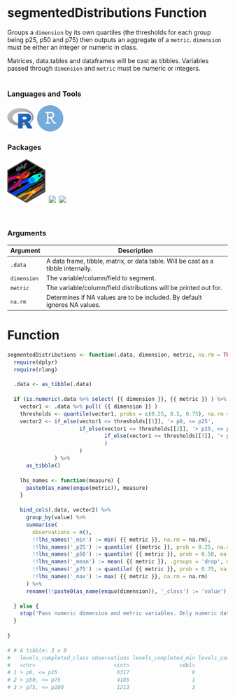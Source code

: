 # segmentedDistributions Function
Groups a `dimension` by its own quartiles (the thresholds for each group being p25, p50 and p75) then outputs an aggregate of a `metric`. `dimension` must be either an integer or numeric in class.

Matrices, data.tables and dataframes will be cast as tibbles. Variables passed through `dimension` and `metric` must be numeric or integers.
<br>
<br>

### Languages and Tools
<div>
  <img src="https://github.com/devicons/devicon/blob/master/icons/r/r-original.svg" title = "r" alt = "r" width = "60" height = "60"/>&nbsp;
  <img src="https://github.com/devicons/devicon/blob/master/icons/rstudio/rstudio-original.svg" title = "RStudio" alt = "RStudio" width = "60" height = "60"/>&nbsp;
</div>

### Packages
<div>
  <img src="https://github.com/tidyverse/dplyr/raw/main/man/figures/logo.png" height = "100" style = "max-width: 100%;"/>&nbsp;
  <img src="https://github.com/tidyverse/rlang/raw/main/man/figures/logo.png" height = "100" style = "max-width: 100%;"/>&nbsp;
  <img src="https://raw.githubusercontent.com/tidyverse/tibble/main/man/figures/logo.png" height = "100" style = "max-width: 100%;"/>&nbsp; 
</div>
<br>
<br>

### Arguments
| Argument | Description |
| --- | --- |
| `.data` | A data frame, tibble, matrix, or data table. Will be cast as a tibble internally. |
| `dimension` | The variable/column/field to segment. |
| `metric` | The variable/column/field distributions will be printed out for. |
| `na.rm` | Determines if NA values are to be included. By default ignores NA values. |

# Function
```r
segmentedDistributions <- function(.data, dimension, metric, na.rm = TRUE) {
  require(dplyr)
  require(rlang)
  
  .data <- as_tibble(.data)
  
  if (is.numeric(.data %>% select( {{ dimension }}, {{ metric }} ) %>% as.matrix() )  )   {
    vector1 <- .data %>% pull( {{ dimension }} )
    thresholds <- quantile(vector1, probs = c(0.25, 0.5, 0.75), na.rm = na.rm)
    vector2 <- if_else(vector1 <= thresholds[[1]], '> p0, <= p25',
                       if_else(vector1 <= thresholds[[2]], '> p25, <= p50',
                               if_else(vector1 <= thresholds[[3]], '> p50, <= p75', '> p75, <= p100'
                               )
                       )
               ) %>%
      as_tibble()
    
    lhs_names <- function(measure) {
      paste0(as_name(enquo(metric)), measure)
    }
    
    bind_cols(.data, vector2) %>% 
      group_by(value) %>% 
      summarise(
        observations = n(),
        !!lhs_names('_min') := min( {{ metric }}, na.rm = na.rm),
        !!lhs_names('_p25') := quantile( {{metric }}, prob = 0.25, na.rm = na.rm),
        !!lhs_names('_p50') := quantile( {{ metric }}, prob = 0.50, na.rm = na.rm),
        !!lhs_names('_mean') := mean( {{ metric }}, .groups = 'drop', na.rm = na.rm),
        !!lhs_names('_p75') := quantile( {{ metric }}, prob = 0.75, na.rm = na.rm),
        !!lhs_names('_max') := max( {{ metric }}, na.rm = na.rm)
      ) %>% 
      rename(!!paste0(as_name(enquo(dimension)), '_class') := 'value')
      
  } else {
    stop('Pass numeric dimension and metric variables. Only numeric data permissable.')
  }
  
}

# # A tibble: 3 x 8
#   levels_completed_class observations levels_completed_min levels_completed_p25 levels_completed_p50 levels_completed_mean levels_completed_p75 levels_completed_max
#   <chr>                         <int>                <dbl>                <dbl>                <dbl>                 <dbl>                <dbl>                <dbl>
# 1 > p0, <= p25                   6317                    0                    0                    0                     0                    0                    0
# 2 > p50, <= p75                  4185                    1                    1                    2                  1.65                    2                    2
# 3 > p75, <= p100                 1213                    3                    3                    3                     3                    3                    3
```
